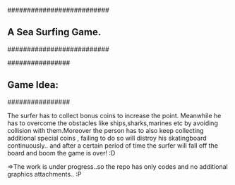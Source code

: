 ##########################
## A Sea Surfing Game.  ##
##########################

################
## Game Idea: ##
################

The surfer has to collect bonus coins to increase the point. Meanwhile 
he has to overcome the obstacles like ships,sharks,marines etc by avoiding
collision with them.Moreover the person has to also keep collecting additional 
special coins , failing to do so will distroy his skatingboard continuously..
and after a certain period of time the surfer will fall off the board and boom
the game is over!  :D

=>The work is under progress..so the repo has only codes and no additional graphics attachments.. :P

